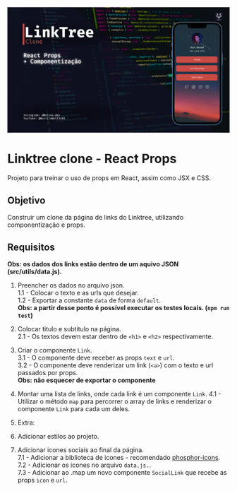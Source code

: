 <img src="./src/assets/linktree_bg.png" heigth="300px " width="1024" alt="background" />

# Linktree clone - React Props

Projeto para treinar o uso de props em React, assim como JSX e CSS.

## Objetivo

Construir um clone da página de links do Linktree, utilizando componentização e props.

## Requisitos

**Obs: os dados dos links estão dentro de um aquivo JSON (src/utils/data.js).**

1. Preencher os dados no arquivo json.  
    1.1 - Colocar o texto e as urls que desejar.  
    1.2 - Exportar a constante `data` de forma `default`.  
   **Obs: a partir desse ponto é possível executar os testes locais. (`npm run test`)**

2. Colocar titulo e subtitulo na página.  
   2.1 - Os textos devem estar dentro de `<h1>` e `<h2>` respectivamente.

3. Criar o componente `Link`.  
    3.1 - O componente deve receber as props `text` e `url`.  
    3.2 - O componente deve renderizar um link (`<a>`) com o texto e url passados por props.  
   **Obs: não esquecer de exportar o componente**

4. Montar uma lista de links, onde cada link é um componente `Link`.
   4.1 - Utilizar o método `map` para percorrer o array de links e renderizar o componente `Link` para cada um deles.

5. Extra:
6. Adicionar estilos ao projeto.
7. Adicionar icones sociais ao final da página.  
   7.1 - Adicionar a biblioteca de icones - recomendado [phosphor-icons](https://phosphoricons.com/).  
   7.2 - Adicionar os icones no arquivo `data.js.`.  
   7.3 - Adicionar ao .map um novo componente `SocialLink` que recebe as props `icon` e `url`.
